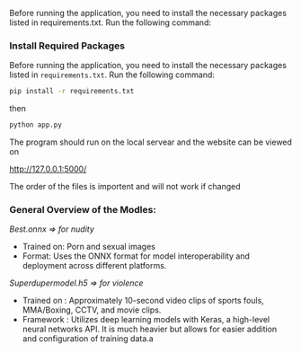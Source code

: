 Before running the application, you need to install the necessary packages listed in requirements.txt. Run the following command:

### Install Required Packages

Before running the application, you need to install the necessary packages listed in `requirements.txt`. Run the following command:

```bash
pip install -r requirements.txt
```

then

```bash
python app.py
```

The program should run on the local servear and the website can be viewed on

 http://127.0.0.1:5000/

The order of the files is importent and will not work if changed

### General Overview of the Modles:

*Best.onnx => for nudity*

- Trained on: Porn and sexual images
- Format: Uses the ONNX format for model interoperability and deployment across different platforms.

*Superdupermodel.h5 => for violence*

- Trained on : Approximately 10-second video clips of sports fouls, MMA/Boxing, CCTV, and movie clips.
- Framework : Utilizes deep learning models with Keras, a high-level neural networks API. It is much heavier but allows for easier addition and configuration of training data.a
